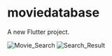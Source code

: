 # moviedatabase

A new Flutter project.

![Movie_Search](https://user-images.githubusercontent.com/69617174/125091963-7bdf4480-e0ee-11eb-9302-d16d636ab126.png)
![Search_Result](https://user-images.githubusercontent.com/69617174/125091989-7f72cb80-e0ee-11eb-9b44-f29db5d04647.png)
